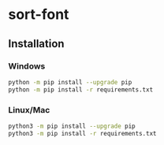 # sort-font
## Installation
### Windows
```bash
python -m pip install --upgrade pip
python -m pip install -r requirements.txt
```
### Linux/Mac
```bash
python3 -m pip install --upgrade pip
python3 -m pip install -r requirements.txt
```